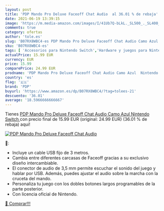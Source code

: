 ```yaml
---
layout: post
title: 'PDP Mando Pro Deluxe Faceoff Chat Audio  al 36.01 % de rebaja'
date: 2021-06-19 13:39:15
image: 'https://m.media-amazon.com/images/I/41Ub7Q-bLkL._SL500_._SL400_.jpg'
comments: true
category: ofertas
author: 'tole.es'
slug: 'B07RX8WBC4-es PDP Mando Pro Deluxe Faceoff Chat Audio Camo Azul Nintendo...'
sku: 'B07RX8WBC4-es'
tags: [ 'Accesorios para Nintendo Switch','Hardware y juegos para Nintendo Switch','Mandos para Nintendo Switch','Videojuegos','nintendo','pdp', ]
actualPrice: 15.99 EUR
currency: EUR
price: 15.99
comparePrice: 24.99 EUR
prodname: 'PDP Mando Pro Deluxe Faceoff Chat Audio Camo Azul  Nintendo Switch '
country: 'es'
flag: '🇪🇸'
brand: 'PDP'
buyurl: 'https://www.amazon.es/dp/B07RX8WBC4/?tag=tolees-21'
descuento: '36.01'
average: '18.5966666666667'
---
```


Tienes [PDP Mando Pro Deluxe Faceoff Chat Audio Camo Azul  Nintendo Switch ](https://www.amazon.es/dp/B07RX8WBC4/?tag=tolees-21) con precio final de  15.99 EUR (original: 24.99 EUR) (36.01 %  de rebaja) aqui!

[![PDP Mando Pro Deluxe Faceoff Chat Audio ](https://m.media-amazon.com/images/I/41Ub7Q-bLkL._SL500_._SL400_.jpg)](https://www.amazon.es/dp/B07RX8WBC4/?tag=tolees-21)

🔎:

- Incluye un cable USB fijo de 3 metros.
- Cambia entre diferentes carcasas de Faceoff gracias a su exclusivo diseño intercambiable.
- El conector de audio de 3,5 mm permite escuchar el sonido del juego y hablar por USB. Además, puedes ajustar el audio sobre la marcha con la cruceta del mando.
- Personaliza tu juego con los dobles botones largos programables de la parte posterior.
- Con licencia oficial de Nintendo.

[🛒 Comprar!!!](https://www.amazon.es/dp/B07RX8WBC4/?tag=tolees-21)
